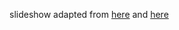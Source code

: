 slideshow adapted from [here](https://gist.github.com/terencewu/034e09f0e318c621516b) and [here](https://code-maven.com/create-images-with-python-pil-pillow)
